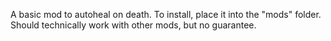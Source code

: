 A basic mod to autoheal on death.
To install, place it into the "mods" folder.\
Should technically work with other mods, but no guarantee.
